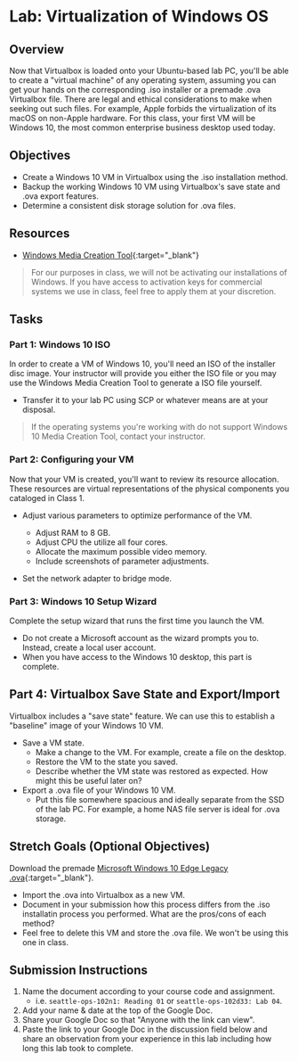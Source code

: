 # Lab: Virtualization of Windows OS

## Overview

Now that Virtualbox is loaded onto your Ubuntu-based lab PC, you'll be able to create a "virtual machine" of any operating system, assuming you can get your hands on the corresponding .iso installer or a premade .ova Virtualbox file. There are legal and ethical considerations to make when seeking out such files. For example, Apple forbids the virtualization of its macOS on non-Apple hardware. For this class, your first VM will be Windows 10, the most common enterprise business desktop used today.

## Objectives

- Create a Windows 10 VM in Virtualbox using the .iso installation method.
- Backup the working Windows 10 VM using Virtualbox's save state and .ova export features.
- Determine a consistent disk storage solution for .ova files.

## Resources

- [Windows Media Creation Tool](https://www.microsoft.com/en-us/software-download/windows10){:target="_blank"}

> For our purposes in class, we will not be activating our installations of Windows. If you have access to activation keys for commercial systems we use in class, feel free to apply them at your discretion.

## Tasks

### Part 1: Windows 10 ISO

In order to create a VM of Windows 10, you'll need an ISO of the installer disc image. Your instructor will provide you either the ISO file or you may use the Windows Media Creation Tool to generate a ISO file yourself.

- Transfer it to your lab PC using SCP or whatever means are at your disposal.

> If the operating systems you're working with do not support Windows 10 Media Creation Tool, contact your instructor.

### Part 2: Configuring your VM

Now that your VM is created, you'll want to review its resource allocation. These resources are virtual representations of the physical components you cataloged in Class 1.

- Adjust various parameters to optimize performance of the VM.
  - Adjust RAM to 8 GB.
  - Adjust CPU the utilize all four cores.
  - Allocate the maximum possible video memory.
  - Include screenshots of parameter adjustments. 

- Set the network adapter to bridge mode.

### Part 3: Windows 10 Setup Wizard

Complete the setup wizard that runs the first time you launch the VM.
  - Do not create a Microsoft account as the wizard prompts you to. Instead, create a local user account.
  - When you have access to the Windows 10 desktop, this part is complete.

## Part 4: Virtualbox Save State and Export/Import

Virtualbox includes a "save state" feature. We can use this to establish a "baseline" image of your Windows 10 VM.

- Save a VM state.
  - Make a change to the VM. For example, create a file on the desktop.
  - Restore the VM to the state you saved.
  - Describe whether the VM state was restored as expected. How might this be useful later on?
- Export a .ova file of your Windows 10 VM. 
  - Put this file somewhere spacious and ideally separate from the SSD of the lab PC. For example, a home NAS file server is ideal for .ova storage.

## Stretch Goals (Optional Objectives)

Download the premade [Microsoft Windows 10 Edge Legacy .ova](https://developer.microsoft.com/en-us/microsoft-edge/tools/vms/){:target="_blank"}.
- Import the .ova into Virtualbox as a new VM.
- Document in your submission how this process differs from the .iso installatin process you performed. What are the pros/cons of each method?
- Feel free to delete this VM and store the .ova file. We won't be using this one in class.

## Submission Instructions

1. Name the document according to your course code and assignment.
   - i.e. `seattle-ops-102n1: Reading 01` or `seattle-ops-102d33: Lab 04`.
1. Add your name & date at the top of the Google Doc.
1. Share your Google Doc so that "Anyone with the link can view".
1. Paste the link to your Google Doc in the discussion field below and share an observation from your experience in this lab including how long this lab took to complete.
